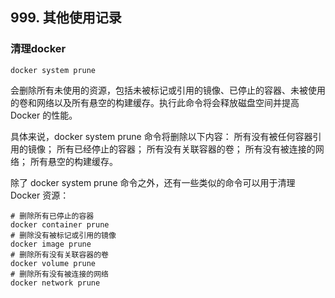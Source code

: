 ## 999. 其他使用记录
### 清理docker
```shell
docker system prune
```
会删除所有未使用的资源，包括未被标记或引用的镜像、已停止的容器、未被使用的卷和网络以及所有悬空的构建缓存。执行此命令将会释放磁盘空间并提高 Docker 的性能。

具体来说，docker system prune 命令将删除以下内容：
所有没有被任何容器引用的镜像；
所有已经停止的容器；
所有没有关联容器的卷；
所有没有被连接的网络；
所有悬空的构建缓存。

除了 docker system prune 命令之外，还有一些类似的命令可以用于清理 Docker 资源：
```shell
# 删除所有已停止的容器
docker container prune
# 删除没有被标记或引用的镜像
docker image prune
# 删除所有没有关联容器的卷
docker volume prune
# 删除所有没有被连接的网络
docker network prune
```
